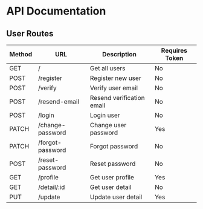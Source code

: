 # API Documentation

## User Routes

| Method | URL              | Description               | Requires Token |
| ------ | ---------------- | ------------------------- | -------------- |
| GET    | /                | Get all users             | No             |
| POST   | /register        | Register new user         | No             |
| POST   | /verify          | Verify user email         | No             |
| POST   | /resend-email    | Resend verification email | No             |
| POST   | /login           | Login user                | No             |
| PATCH  | /change-password | Change user password      | Yes            |
| PATCH  | /forgot-password | Forgot password           | No             |
| POST   | /reset-password  | Reset password            | No             |
| GET    | /profile         | Get user profile          | Yes            |
| GET    | /detail/:id      | Get user detail           | No             |
| PUT    | /update          | Update user detail        | Yes            |
